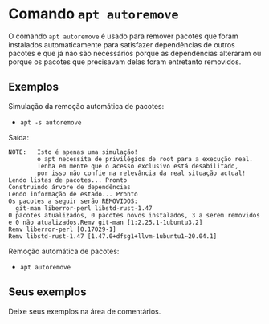 # Comando `apt autoremove`

O comando `apt autoremove` é usado para remover pacotes que foram instalados automaticamente para satisfazer dependências de outros pacotes e que já não são necessários porque as dependências alteraram ou porque os pacotes que precisavam delas foram entretanto removidos.

## Exemplos

Simulação da remoção automática de pacotes:

- `apt -s autoremove`

Saída:
```
NOTE:   Isto é apenas uma simulação!
        o apt necessita de privilégios de root para a execução real.
        Tenha em mente que o acesso exclusivo está desabilitado,
        por isso não confie na relevância da real situação actual!
Lendo listas de pacotes... Pronto
Construindo árvore de dependências
Lendo informação de estado... Pronto
Os pacotes a seguir serão REMOVIDOS:
  git-man liberror-perl libstd-rust-1.47
0 pacotes atualizados, 0 pacotes novos instalados, 3 a serem removidos e 0 não atualizados.Remv git-man [1:2.25.1-1ubuntu3.2]
Remv liberror-perl [0.17029-1]
Remv libstd-rust-1.47 [1.47.0+dfsg1+llvm-1ubuntu1~20.04.1]
```

Remoção automática de pacotes:

- `apt autoremove`

## Seus exemplos

Deixe seus exemplos na área de comentários.